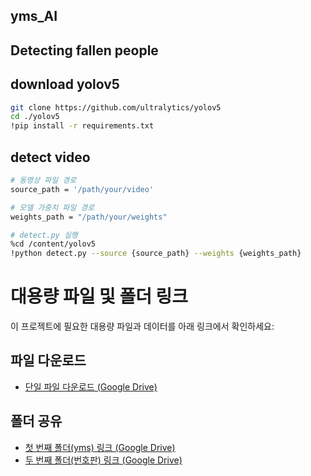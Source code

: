 ## yms_AI
## Detecting fallen people

## download yolov5
```bash
git clone https://github.com/ultralytics/yolov5
cd ./yolov5
!pip install -r requirements.txt
```

## detect video
```bash
# 동영상 파일 경로
source_path = '/path/your/video'

# 모델 가중치 파일 경로
weights_path = "/path/your/weights"

# detect.py 실행
%cd /content/yolov5
!python detect.py --source {source_path} --weights {weights_path}

```
# 대용량 파일 및 폴더 링크

이 프로젝트에 필요한 대용량 파일과 데이터를 아래 링크에서 확인하세요:

## 파일 다운로드
- [단일 파일 다운로드 (Google Drive)](https://drive.google.com/uc?id=1EpDFMFex-mnv-P7Olgdrh5EKbkvkYiNU&export=download)

## 폴더 공유
- [첫 번째 폴더(yms) 링크 (Google Drive)](https://drive.google.com/drive/folders/1-9WcQHl-xnoaSSdesc6cmm0tWACAQlmx?usp=drive_link)
- [두 번째 폴더(번호판) 링크 (Google Drive)](https://drive.google.com/drive/folders/1ajfvcztmxWaXNBUhNCE5yzqsP9L4AXDi?usp=drive_link)


